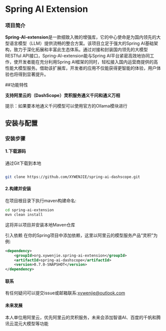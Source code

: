 # Spring AI Extension

### 项目简介

**Spring-AI-extension**是一款细致入微的增强库，它的中心使命是为国内领先的大型语言模型（LLM）提供流畅的整合方案。该项目立足于强大的Spring AI基础架构，致力于深化拓展和丰富此生态体系。通过对接和封装国内领先的大模型RESTful API接口，Spring-AI-extension能与Spring AI平台紧密高效地协同工作，使开发者能在充分利用Spring AI框架的同时，轻松接入国内运营商提供的高性能大模型服务。借助该扩展库，开发者的应用不仅能获得更智能的体验，用户体验也将得到显著提升。

##功能特性

**支持阿里云的（DashScope）灵积服务通义千问和通义万相**

提示：如果要本地通义千问模型可以使用官方的Ollama模块进行

## 安装与配置

### 安装步骤

#### 1.下载源码

通过Git下载到本地
~~~ bash

git clone https://github.com/XYWENJIE/spring-ai-dashscope.git

~~~

#### 2.构建并安装
在项目根目录下执行maven构建命名:
~~~ bash
cd spring-ai-extension
mvn clean install
~~~

这将并以项目并安装本地Maven仓库

引入依赖
在你的Spring项目中添加依赖，这里以阿里云的模型服务产品“灵积”为例:
~~~xml
<dependency>
	<groupId>org.xywenjie.spring-ai-extension</groupId>
	<artifactId>spring-ai-dashscope</artifactId>
	<version>0.7.0-SNAPSHOT</version>
</dependency>
~~~

#### 联系

有任何疑问可以提交issue或邮箱联系:xywenjie@outlook.com

#### 未来发展
本人单位用阿里云，优先阿里云的灵积服务，未来会添加智谱AI、百度的千帆和腾讯云混元大模型等功能